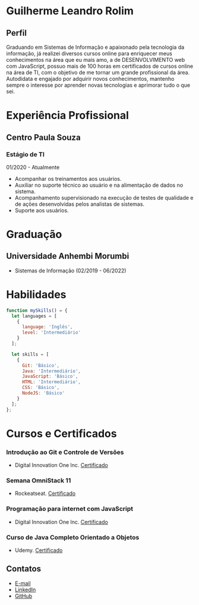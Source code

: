 # Guilherme Leandro Rolim

## Perfil

Graduando em Sistemas de Informação e apaixonado pela tecnologia da informação, já realizei diversos cursos online para enriquecer meus conhecimentos na área que eu mais amo, a de DESENVOLVIMENTO web com JavaScript, possuo mais de 100 horas em certificados de cursos online na área de TI, com o objetivo de me tornar um grande profissional da área. Autodidata e engajado por adquirir novos conhecimentos, mantenho sempre o interesse por aprender novas tecnologias e aprimorar tudo o que sei.

# Experiência Profissional
## Centro Paula Souza
### Estágio de TI
01/2020 - Atualmente
- Acompanhar os treinamentos aos usuários.
- Auxiliar no suporte técnico ao usuário e na alimentação de dados no sistema.
- Acompanhamento supervisionado na execução de testes de qualidade e de ações desenvolvidas pelos analistas de sistemas.
- Suporte aos usuários.

# Graduação
## Universidade Anhembi Morumbi
- Sistemas de Informação (02/2019 - 06/2022)


# Habilidades
~~~javascript
function mySkills() = {
  let languages = [
    {
      language: 'Inglês',
      level: 'Intermediário'
    }
  ];

  let skills = [
    {
      Git: 'Básico',
      Java: 'Intermediário',
      JavaScript: 'Básico',
      HTML: 'Intermediário',
      CSS: 'Básico',
      NodeJS: 'Básico'
    }
  ];
};
~~~


# Cursos e Certificados

### Introdução ao Git e Controle de Versões
- Digital Innovation One lnc.
[Certificado](https://certificates.digitalinnovation.one/C7A0FF30)

### Semana OmniStack 11
- Rockeatseat.
[Certificado](https://storage.googleapis.com/golden-wind/semana-omnistack-11/guilherme.gl1997@gmail.com.pdf)

### Programação para internet com JavaScript
- Digital Innovation One lnc.
[Certificado](https://certificates.digitalinnovation.one/94D9C4FE)

### Curso de Java Completo Orientado a Objetos
- Udemy. 
[Certificado](https://www.udemy.com/certificate/UC-d26e64ec-b3b2-4cd8-8e18-3b0a4a677278/)


## Contatos

- [E-mail](mailto:guilherme.gl1997@gmail.com)
- [LinkedIn](https://www.linkedin.com/in/guirdy1/)
- [GitHub](https://github.com/gui-leandro)
